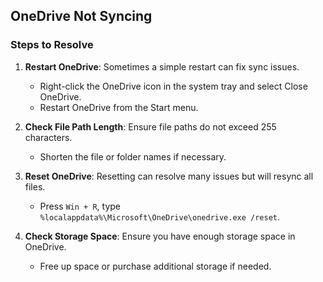 ## OneDrive Not Syncing

### Steps to Resolve

1. **Restart OneDrive**: Sometimes a simple restart can fix sync issues.
   - Right-click the OneDrive icon in the system tray and select Close OneDrive.
   - Restart OneDrive from the Start menu.

2. **Check File Path Length**: Ensure file paths do not exceed 255 characters.
   - Shorten the file or folder names if necessary.

3. **Reset OneDrive**: Resetting can resolve many issues but will resync all files.
   - Press `Win + R`, type `%localappdata%\Microsoft\OneDrive\onedrive.exe /reset`.

4. **Check Storage Space**: Ensure you have enough storage space in OneDrive.
   - Free up space or purchase additional storage if needed.
